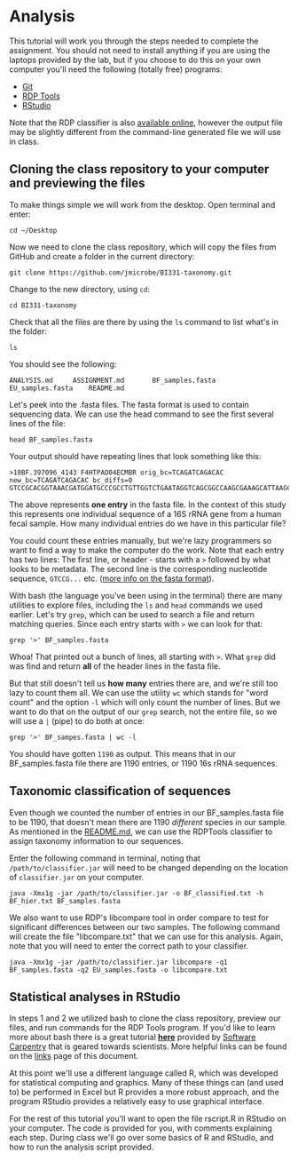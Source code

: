 # Analysis

This tutorial will work you through the steps needed to complete the assignment. You should not need to install anything if you are using the laptops provided by the lab, but if you choose to do this on your own computer you'll need the following (totally free) programs:

* [Git](https://git-scm.com/book/en/v2/Getting-Started-Installing-Git)
* [RDP Tools](https://github.com/rdpstaff/RDPTools)
* [RStudio](https://www.rstudio.com/products/rstudio/download/)

Note that the RDP classifier is also [available online](https://rdp.cme.msu.edu/classifier/classifier.jsp), however the output file may be slightly different from the command-line generated file we will use in class.

## Cloning the class repository to your computer and previewing the files
To make things simple we will work from the desktop. Open terminal and enter:
```
cd ~/Desktop
```
Now we need to clone the class repository, which will copy the files from GitHub and create a folder in the current directory:

```
git clone https://github.com/jmicrobe/BI331-taxonomy.git
```
Change to the new directory, using `cd`:
```
cd BI331-taxonomy
```
Check that all the files are there by using the `ls` command to list what's in the folder:
```
ls
```
You should see the following:
```
ANALYSIS.md		ASSIGNMENT.md		BF_samples.fasta	EU_samples.fasta	README.md
```
Let's peek into the .fasta files. The fasta format is used to contain sequencing data. We can use the head command to see the first several lines of the file:

```
head BF_samples.fasta
```

Your output should have repeating lines that look something like this:
```
>10BF.397096_4143 F4HTPAO04ECMBR orig_bc=TCAGATCAGACAC new_bc=TCAGATCAGACAC bc_diffs=0
GTCCGCACGGTAAACGATGGATGCCCGCCTGTTGGTCTGAATAGGTCAGCGGCCAAGCGAAAGCATTAAGCATCCCACCTGGGGAGTACGCCGGCAACGGTGAAACTCAAAGGAATTGACGGGGGCCCGCACAAGCGGAGGAACATGTGGTTTAATTCGATGATACGCGAGGAACCTTACCCGGGCTTGAATTGCAGAGGAAGGATTTGGAGACAATGACGCCCTTCGGGGTCGTCTGTGAAGGTG
```
The above represents **one entry** in the fasta file. In the context of this study this represents one individual sequence of a 16S rRNA gene from a human fecal sample. How many individual entries do we have in this particular file?

You could count these entries manually, but we're lazy programmers so want to find a way to make the computer do the work. Note that each entry has two lines: The first line, or header - starts with a `>` followed by what looks to be metadata. The second line is the corresponding nucleotide sequence, `GTCCG...` etc. ([more info on the fasta format](https://en.wikipedia.org/wiki/FASTA_format)).

With bash (the language you've been using in the terminal) there are many utilities to explore files, including the `ls` and `head` commands we used earlier. Let's try `grep`, which can be used to search a file and return matching queries. Since each entry starts with `>` we can look for that:

```
grep '>' BF_samples.fasta
```
Whoa! That printed out a bunch of lines, all starting with `>`. What `grep` did was find and return **all** of the header lines in the fasta file.

But that still doesn't tell us **how many** entries there are, and we're still too lazy to count them all. We can use the utility `wc` which stands for "word count" and the option `-l` which will only count the number of lines. But we want to do that on the output of our `grep` search, not the entire file, so we will use a `|` (pipe) to do both at once:

```
grep '>' BF_sampes.fasta | wc -l
```
You should have gotten `1190` as output. This means that in our BF_samples.fasta file there are 1190 entries, or 1190 16s rRNA sequences.

## Taxonomic classification of sequences

Even though we counted the number of entries in our BF_samples.fasta file to be 1190, that doesn't mean there are 1190 *different* species in our sample. As mentioned in the [README.md](https://github.com/jmicrobe/BI331-taxonomy/blob/master/README.md), we can use the RDPTools classifier to assign taxonomy information to our sequences.

Enter the following command in terminal, noting that `/path/to/classifier.jar` will need to be changed depending on the location of `classifier.jar` on your computer.

```
java -Xmx1g -jar /path/to/classifier.jar -o BF_classified.txt -h BF_hier.txt BF_samples.fasta
```

We also want to use RDP's libcompare tool in order compare to test for significant differences between our two samples. The following command will create the file "libcompare.txt" that we can use for this analysis. Again, note that you will need to enter the correct path to your classifier.
```
java -Xmx1g -jar /path/to/classifier.jar libcompare -q1 BF_samples.fasta -q2 EU_samples.fasta -o libcompare.txt
```

## Statistical analyses in RStudio
In steps 1 and 2 we utilized bash to clone the class repository, preview our files, and run commands for the RDP Tools program. If you'd like to learn more about bash there is a great tutorial [**here**](http://swcarpentry.github.io/shell-novice/) provided by [Software Carpentry](http://software-carpentry.org/) that is geared towards scientists. More helpful links can be found on the [links](#links) page of this document.

At this point we'll use a different language called R, which was developed for statistical computing and graphics. Many of these things can (and used to) be performed in Excel but R provides a more robust approach, and the program RStudio provides a relatively easy to use graphical interface.

For the rest of this tutorial you'll want to open the file rscript.R in RStudio on your computer. The code is provided for you, with comments explaining each step. During class we'll go over some basics of R and RStudio, and how to run the analysis script provided.

